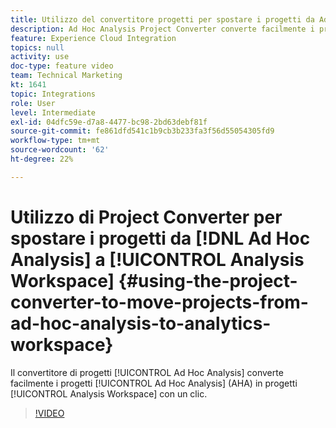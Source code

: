 ```yaml
---
title: Utilizzo del convertitore progetti per spostare i progetti da Ad Hoc Analysis ad Analytics Workspace
description: Ad Hoc Analysis Project Converter converte facilmente i progetti Ad Hoc Analysis (AHA) in progetti Analysis Workspace con un clic.
feature: Experience Cloud Integration
topics: null
activity: use
doc-type: feature video
team: Technical Marketing
kt: 1641
topic: Integrations
role: User
level: Intermediate
exl-id: 04dfc59e-d7a8-4477-bc98-2bd63debf81f
source-git-commit: fe861dfd541c1b9cb3b233fa3f56d55054305fd9
workflow-type: tm+mt
source-wordcount: '62'
ht-degree: 22%

---
```


# Utilizzo di Project Converter per spostare i progetti da [!DNL Ad Hoc Analysis] a [!UICONTROL Analysis Workspace] {#using-the-project-converter-to-move-projects-from-ad-hoc-analysis-to-analytics-workspace}

Il convertitore di progetti [!UICONTROL Ad Hoc Analysis] converte facilmente i progetti [!UICONTROL Ad Hoc Analysis] (AHA) in progetti [!UICONTROL Analysis Workspace] con un clic.

>[!VIDEO](https://video.tv.adobe.com/v/23118/?quality=12)

